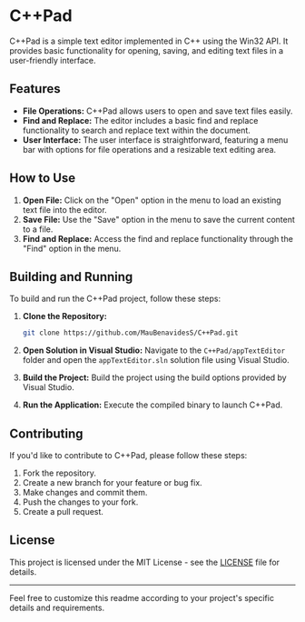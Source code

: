 # C++Pad

C++Pad is a simple text editor implemented in C++ using the Win32 API. It provides basic functionality for opening, saving, and editing text files in a user-friendly interface.

## Features
- **File Operations:** C++Pad allows users to open and save text files easily.
- **Find and Replace:** The editor includes a basic find and replace functionality to search and replace text within the document.
- **User Interface:** The user interface is straightforward, featuring a menu bar with options for file operations and a resizable text editing area.

## How to Use
1. **Open File:** Click on the "Open" option in the menu to load an existing text file into the editor.
2. **Save File:** Use the "Save" option in the menu to save the current content to a file.
3. **Find and Replace:** Access the find and replace functionality through the "Find" option in the menu.

## Building and Running
To build and run the C++Pad project, follow these steps:

1. **Clone the Repository:**
   ```bash
   git clone https://github.com/MauBenavidesS/C++Pad.git   
   ```

2. **Open Solution in Visual Studio:**
   Navigate to the `C++Pad/appTextEditor` folder and open the `appTextEditor.sln` solution file using Visual Studio.

3. **Build the Project:**
   Build the project using the build options provided by Visual Studio.

4. **Run the Application:**
   Execute the compiled binary to launch C++Pad.

## Contributing
If you'd like to contribute to C++Pad, please follow these steps:

1. Fork the repository.
2. Create a new branch for your feature or bug fix.
3. Make changes and commit them.
4. Push the changes to your fork.
5. Create a pull request.

## License
This project is licensed under the MIT License - see the [LICENSE](LICENSE) file for details.

---

Feel free to customize this readme according to your project's specific details and requirements.